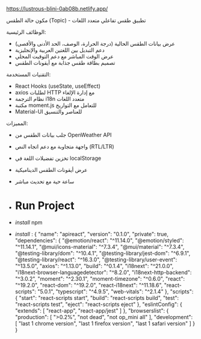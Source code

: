 
https://lustrous-blini-0ab08b.netlify.app/

مكون حالة الطقس (Topic) - تطبيق طقس تفاعلي متعدد اللغات

الوظائف الرئيسية:
- عرض بيانات الطقس الحالية (درجة الحرارة، الوصف، الحد الأدنى والأقصى)
- دعم التبديل بين اللغتين العربية والإنجليزية
- عرض الوقت المباشر مع دعم التوقيت المحلي
- تصميم بطاقة طقس جذابة مع أيقونات الطقس

التقنيات المستخدمة:
- React Hooks (useState, useEffect)
- axios لطلبات HTTP مع إدارة الإلغاء
- نظام الترجمة i18n متعدد اللغات
- مكتبة moment.js للتعامل مع التواريخ
- Material-UI للعناصر والتنسيق

المميزات:
- جلب بيانات الطقس من OpenWeather API
- واجهة متجاوبة مع دعم اتجاه النص (RTL/LTR)
- تخزين تفضيلات اللغة في localStorage
- عرض أيقونات الطقس الديناميكية
- ساعة حية مع تحديث مباشر

- # Run Project

- _install_ npm
- _install_ :
{
  "name": "apireact",
  "version": "0.1.0",
  "private": true,
  "dependencies": {
    "@emotion/react": "^11.14.0",
    "@emotion/styled": "^11.14.1",
    "@mui/icons-material": "^7.3.4",
    "@mui/material": "^7.3.4",
    "@testing-library/dom": "^10.4.1",
    "@testing-library/jest-dom": "^6.9.1",
    "@testing-library/react": "^16.3.0",
    "@testing-library/user-event": "^13.5.0",
    "axios": "^1.13.0",
    "build": "^0.1.4",
    "i18next": "^21.0.0",
    "i18next-browser-languagedetector": "^8.2.0",
    "i18next-http-backend": "^3.0.2",
    "moment": "^2.30.1",
    "moment-timezone": "^0.6.0",
    "react": "^19.2.0",
    "react-dom": "^19.2.0",
    "react-i18next": "^11.18.6",
    "react-scripts": "5.0.1",
    "typescript": "^4.9.5",
    "web-vitals": "^2.1.4"
  },
  "scripts": {
    "start": "react-scripts start",
    "build": "react-scripts build",
    "test": "react-scripts test",
    "eject": "react-scripts eject"
  },
  "eslintConfig": {
    "extends": [
      "react-app",
      "react-app/jest"
    ]
  },
  "browserslist": {
    "production": [
      ">0.2%",
      "not dead",
      "not op_mini all"
    ],
    "development": [
      "last 1 chrome version",
      "last 1 firefox version",
      "last 1 safari version"
    ]
  }
}
